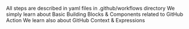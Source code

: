 All steps are described in yaml files in .github/workflows directory
We simply learn about Basic Building Blocks & Components related to GitHub Action
We learn also about GitHub Context & Expressions